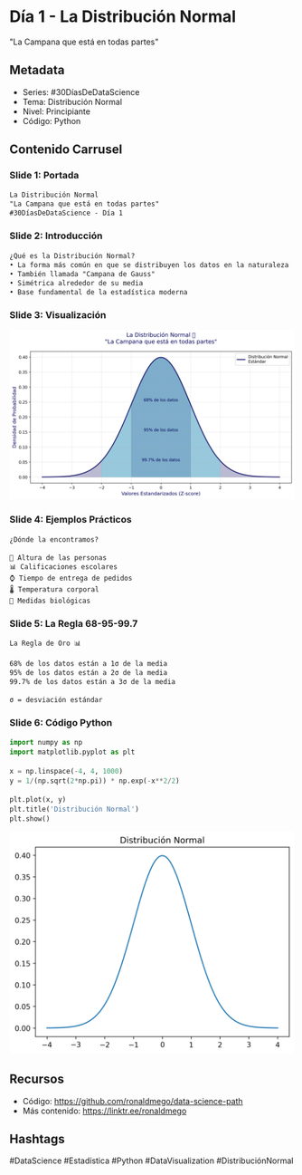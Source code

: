 # Día 1 - La Distribución Normal
"La Campana que está en todas partes"

## Metadata
- Series: #30DíasDeDataScience
- Tema: Distribución Normal
- Nivel: Principiante
- Código: Python

## Contenido Carrusel

### Slide 1: Portada
```text
La Distribución Normal
"La Campana que está en todas partes"
#30DíasDeDataScience - Día 1
```

### Slide 2: Introducción
```text
¿Qué es la Distribución Normal?
• La forma más común en que se distribuyen los datos en la naturaleza
• También llamada "Campana de Gauss"
• Simétrica alrededor de su media
• Base fundamental de la estadística moderna
```

### Slide 3: Visualización
![Distribución Normal](assets/normal_distribution_a.png)

### Slide 4: Ejemplos Prácticos
```text
¿Dónde la encontramos?

📏 Altura de las personas
📊 Calificaciones escolares
⌚ Tiempo de entrega de pedidos
🌡️ Temperatura corporal
🧬 Medidas biológicas
```

### Slide 5: La Regla 68-95-99.7
```text
La Regla de Oro 📊

68% de los datos están a 1σ de la media
95% de los datos están a 2σ de la media
99.7% de los datos están a 3σ de la media

σ = desviación estándar
```

### Slide 6: Código Python
```python
import numpy as np
import matplotlib.pyplot as plt

x = np.linspace(-4, 4, 1000)
y = 1/(np.sqrt(2*np.pi)) * np.exp(-x**2/2)

plt.plot(x, y)
plt.title('Distribución Normal')
plt.show()
```
![Distribución Normal](assets/normal_distribution_b.png)

## Recursos
- Código: https://github.com/ronaldmego/data-science-path
- Más contenido: https://linktr.ee/ronaldmego

## Hashtags
#DataScience #Estadística #Python #DataVisualization #DistribuciónNormal